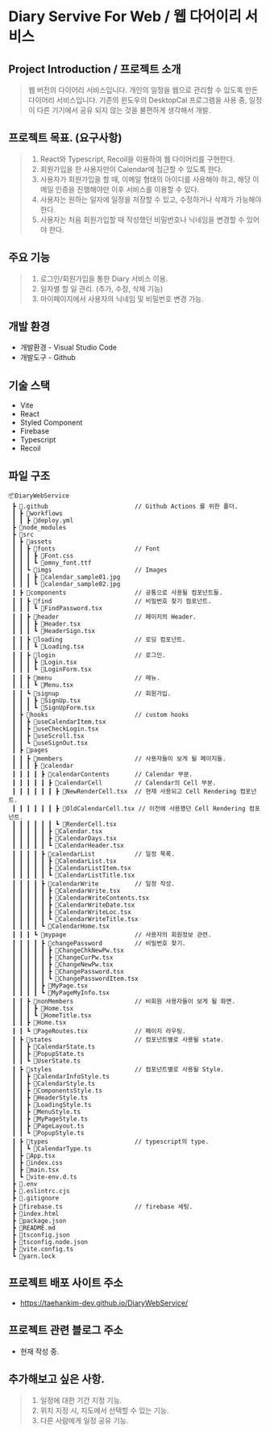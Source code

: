 # Diary Servive For Web / 웹 다어이리 서비스

## Project Introduction / 프로젝트 소개
> 웹 버전의 다이어리 서비스입니다.
> 개인의 일정을 웹으로 관리할 수 있도록 만든 다이어리 서비스입니다.
> 기존의 윈도우의 DesktopCal 프로그램을 사용 중, 일정이 다른 기기에서 공유 되지 않는 것을 불편하게 생각해서 개발.

## 프로젝트 목표. (요구사항)
> 1. React와 Typescript, Recoil을 이용하여 웹 다이어리를 구현한다.
> 2. 회원가입을 한 사용자만이 Calendar에 접근할 수 있도록 한다.
> 3. 사용자가 회원가입을 할 때, 이메일 형태의 아이디를 사용해야 하고, 해당 이메일 인증을 진행해야만 이후 서비스를 이용할 수 있다.
> 4. 사용자는 원하는 일자에 일정을 저장할 수 있고, 수정하거나 삭제가 가능해야 한다.
> 5. 사용자는 처음 회원가입할 때 작성했던 비밀번호나 닉네임을 변경할 수 있어야 한다.

## 주요 기능
> 1. 로그인/회원가입을 통한 Diary 서비스 이용.
> 2. 일자별 할 일 관리. (추가, 수정, 삭제 기능)
> 3. 마이페이지에서 사용자의 닉네임 및 비밀번호 변경 가능.

## 개발 환경
* 개발환경 - Visual Studio Code
* 개발도구 - Github

## 기술 스택
* Vite
* React
* Styled Component
* Firebase
* Typescript
* Recoil

## 파일 구조
```
📦DiaryWebService
 ┣ 📂.github                        // Github Actions 를 위한 폴더.
 ┃ ┣ 📂workflows
 ┃ ┃ ┣ 📜deploy.yml 
 ┣ 📂node_modules
 ┣ 📂src
 ┃ ┣ 📂assets
 ┃ ┃ ┣ 📂fonts                      // Font 
 ┃ ┃ ┃ ┣ 📜Font.css
 ┃ ┃ ┃ ┗ 📜omny_font.ttf
 ┃ ┃ ┗ 📂imgs                       // Images
 ┃ ┃ ┃ ┣ 📜calendar_sample01.jpg
 ┃ ┃ ┃ ┗ 📜calendar_sample02.jpg
 ┃ ┣ 📂components                   // 공통으로 사용될 컴포넌트들.
 ┃ ┃ ┣ 📂find                       // 비밀번호 찾기 컴포넌트.
 ┃ ┃ ┃ ┗ 📜FindPassword.tsx
 ┃ ┃ ┣ 📂header                     // 페이지의 Header.
 ┃ ┃ ┃ ┣ 📜Header.tsx
 ┃ ┃ ┃ ┗ 📜HeaderSign.tsx
 ┃ ┃ ┣ 📂loading                    // 로딩 컴포넌트.
 ┃ ┃ ┃ ┗ 📜Loading.tsx
 ┃ ┃ ┣ 📂login                      // 로그인.
 ┃ ┃ ┃ ┣ 📜Login.tsx
 ┃ ┃ ┃ ┗ 📜LoginForm.tsx
 ┃ ┃ ┣ 📂menu                       // 메뉴.
 ┃ ┃ ┃ ┗ 📜Menu.tsx
 ┃ ┃ ┗ 📂signup                     // 회원가입.
 ┃ ┃ ┃ ┣ 📜SignUp.tsx
 ┃ ┃ ┃ ┗ 📜SignUpForm.tsx
 ┃ ┣ 📂hooks                        // custom hooks
 ┃ ┃ ┣ 📜useCalendarItem.tsx
 ┃ ┃ ┣ 📜useCheckLogin.tsx
 ┃ ┃ ┣ 📜useScroll.tsx
 ┃ ┃ ┗ 📜useSignOut.tsx
 ┃ ┣ 📂pages
 ┃ ┃ ┣ 📂members                    // 사용자들이 보게 될 페이지들.
 ┃ ┃ ┃ ┣ 📂calendar
 ┃ ┃ ┃ ┃ ┣ 📂calendarContents       // Calendar 부분.
 ┃ ┃ ┃ ┃ ┃ ┣ 📂calendarCell         // Calendar의 Cell 부분.
 ┃ ┃ ┃ ┃ ┃ ┃ ┣ 📜NewRenderCell.tsx  // 현재 사용되고 Cell Rendering 컴포넌트.
 ┃ ┃ ┃ ┃ ┃ ┃ ┣ 📜OldCalendarCell.tsx // 이전에 사용했던 Cell Rendering 컴포넌트.
 ┃ ┃ ┃ ┃ ┃ ┃ ┗ 📜RenderCell.tsx     
 ┃ ┃ ┃ ┃ ┃ ┣ 📜Calendar.tsx
 ┃ ┃ ┃ ┃ ┃ ┣ 📜CalendarDays.tsx
 ┃ ┃ ┃ ┃ ┃ ┗ 📜CalendarHeader.tsx
 ┃ ┃ ┃ ┃ ┣ 📂calendarList           // 일정 목록.
 ┃ ┃ ┃ ┃ ┃ ┣ 📜CalendarList.tsx
 ┃ ┃ ┃ ┃ ┃ ┣ 📜CalendarListItem.tsx
 ┃ ┃ ┃ ┃ ┃ ┗ 📜CalendarListTitle.tsx
 ┃ ┃ ┃ ┃ ┣ 📂calendarWrite          // 일정 작성.
 ┃ ┃ ┃ ┃ ┃ ┣ 📜CalendarWrite.tsx
 ┃ ┃ ┃ ┃ ┃ ┣ 📜CalendarWriteContents.tsx
 ┃ ┃ ┃ ┃ ┃ ┣ 📜CalendarWriteDate.tsx
 ┃ ┃ ┃ ┃ ┃ ┣ 📜CalendarWriteLoc.tsx
 ┃ ┃ ┃ ┃ ┃ ┗ 📜CalendarWriteTitle.tsx
 ┃ ┃ ┃ ┃ ┗ 📜CalendarHome.tsx
 ┃ ┃ ┃ ┗ 📂mypage                   // 사용자의 회원정보 관련.
 ┃ ┃ ┃ ┃ ┣ 📂changePassword         // 비밀번호 찾기.
 ┃ ┃ ┃ ┃ ┃ ┣ 📜ChangeChkNewPw.tsx
 ┃ ┃ ┃ ┃ ┃ ┣ 📜ChangeCurPw.tsx
 ┃ ┃ ┃ ┃ ┃ ┣ 📜ChangeNewPw.tsx
 ┃ ┃ ┃ ┃ ┃ ┣ 📜ChangePassword.tsx
 ┃ ┃ ┃ ┃ ┃ ┗ 📜ChangePasswordItem.tsx
 ┃ ┃ ┃ ┃ ┣ 📜MyPage.tsx
 ┃ ┃ ┃ ┃ ┗ 📜MyPageMyInfo.tsx
 ┃ ┃ ┣ 📂nonMembers                 // 비회원 사용자들이 보게 될 화면.
 ┃ ┃ ┃ ┣ 📜Home.tsx
 ┃ ┃ ┃ ┗ 📜HomeTitle.tsx
 ┃ ┃ ┣ 📜Home.tsx
 ┃ ┃ ┗ 📜PageRoutes.tsx             // 페이지 라우팅.
 ┃ ┣ 📂states                       // 컴포넌트별로 사용될 state.
 ┃ ┃ ┣ 📜CalendarState.ts
 ┃ ┃ ┣ 📜PopupState.ts
 ┃ ┃ ┗ 📜UserState.ts
 ┃ ┣ 📂styles                       // 컴포넌트별로 사용될 Style.
 ┃ ┃ ┣ 📜CalendarInfoStyle.ts
 ┃ ┃ ┣ 📜CalendarStyle.ts
 ┃ ┃ ┣ 📜ComponentsStyle.ts
 ┃ ┃ ┣ 📜HeaderStyle.ts
 ┃ ┃ ┣ 📜LoadingStyle.ts
 ┃ ┃ ┣ 📜MenuStyle.ts
 ┃ ┃ ┣ 📜MyPageStyle.ts
 ┃ ┃ ┣ 📜PageLayout.ts
 ┃ ┃ ┗ 📜PopupStyle.ts
 ┃ ┣ 📂types                        // typescript의 type.
 ┃ ┃ ┗ 📜CalendarType.ts
 ┃ ┣ 📜App.tsx
 ┃ ┣ 📜index.css
 ┃ ┣ 📜main.tsx
 ┃ ┗ 📜vite-env.d.ts
 ┣ 📜.env
 ┣ 📜.eslintrc.cjs
 ┣ 📜.gitignore
 ┣ 📜firebase.ts                    // firebase 세팅.
 ┣ 📜index.html
 ┣ 📜package.json
 ┣ 📜README.md
 ┣ 📜tsconfig.json
 ┣ 📜tsconfig.node.json
 ┣ 📜vite.config.ts
 ┗ 📜yarn.lock
```

## 프로젝트 배포 사이트 주소
* https://taehankim-dev.github.io/DiaryWebService/

## 프로젝트 관련 블로그 주소
* 현재 작성 중.

## 추가해보고 싶은 사항.
> 1. 일정에 대한 기간 지정 기능.
> 2. 위치 지정 시, 지도에서 선택할 수 있는 기능.
> 3. 다른 사람에게 일정 공유 기능.